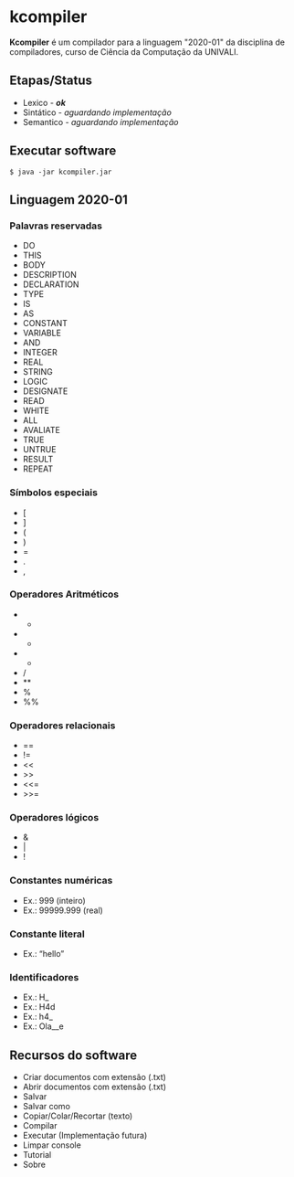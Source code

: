 # kcompiler
**Kcompiler** é um compilador para a linguagem "2020-01" da disciplina de compiladores, curso de Ciência da Computação da UNIVALI.

## Etapas/Status
- Lexico - ***ok***
- Sintático - *aguardando implementação*
- Semantico - *aguardando implementação*

## Executar software

  `$ java -jar kcompiler.jar`

## Linguagem 2020-01

### Palavras reservadas
- DO
- THIS
- BODY
- DESCRIPTION
- DECLARATION
- TYPE
- IS
- AS
- CONSTANT
- VARIABLE
- AND
- INTEGER
- REAL
- STRING
- LOGIC
- DESIGNATE
- READ
- WHITE
- ALL
- AVALIATE
- TRUE
- UNTRUE
- RESULT
- REPEAT

### Símbolos especiais
- [
- ]
- (
- )
- =
- .
- ,

### Operadores Aritméticos

- +
- -
- *
- /
- \**
- %
- %%

### Operadores relacionais
- ==
- !=
- <<
- \>>
- <<=
- \>>=

### Operadores lógicos
- &
- |
- !

### Constantes numéricas
- Ex.: 999 (inteiro)
- Ex.: 99999.999 (real)

### Constante literal
- Ex.: “hello”

### Identificadores
- Ex.: H_
- Ex.: H4d
- Ex.: h4_
- Ex.: Ola__e

## Recursos do software
- Criar documentos com extensão (.txt)
- Abrir documentos com extensão (.txt)
- Salvar
- Salvar como
- Copiar/Colar/Recortar (texto)
- Compilar
- Executar (Implementação futura)
- Limpar console
- Tutorial
- Sobre


